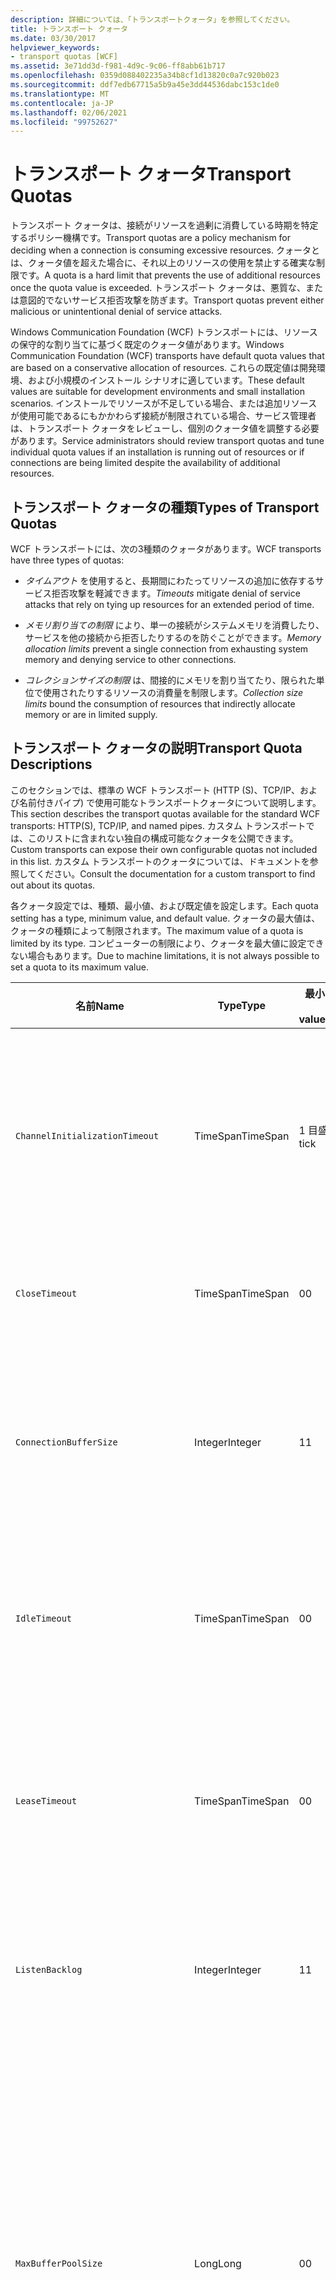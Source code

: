 ```yaml
---
description: 詳細については、「トランスポートクォータ」を参照してください。
title: トランスポート クォータ
ms.date: 03/30/2017
helpviewer_keywords:
- transport quotas [WCF]
ms.assetid: 3e71dd3d-f981-4d9c-9c06-ff8abb61b717
ms.openlocfilehash: 0359d088402235a34b8cf1d13820c0a7c920b023
ms.sourcegitcommit: ddf7edb67715a5b9a45e3dd44536dabc153c1de0
ms.translationtype: MT
ms.contentlocale: ja-JP
ms.lasthandoff: 02/06/2021
ms.locfileid: "99752627"
---
```

# <a name="transport-quotas"></a><span data-ttu-id="0e4a6-103">トランスポート クォータ</span><span class="sxs-lookup"><span data-stu-id="0e4a6-103">Transport Quotas</span></span>

<span data-ttu-id="0e4a6-104">トランスポート クォータは、接続がリソースを過剰に消費している時期を特定するポリシー機構です。</span><span class="sxs-lookup"><span data-stu-id="0e4a6-104">Transport quotas are a policy mechanism for deciding when a connection is consuming excessive resources.</span></span> <span data-ttu-id="0e4a6-105">クォータとは、クォータ値を超えた場合に、それ以上のリソースの使用を禁止する確実な制限です。</span><span class="sxs-lookup"><span data-stu-id="0e4a6-105">A quota is a hard limit that prevents the use of additional resources once the quota value is exceeded.</span></span> <span data-ttu-id="0e4a6-106">トランスポート クォータは、悪質な、または意図的でないサービス拒否攻撃を防ぎます。</span><span class="sxs-lookup"><span data-stu-id="0e4a6-106">Transport quotas prevent either malicious or unintentional denial of service attacks.</span></span>  
  
 <span data-ttu-id="0e4a6-107">Windows Communication Foundation (WCF) トランスポートには、リソースの保守的な割り当てに基づく既定のクォータ値があります。</span><span class="sxs-lookup"><span data-stu-id="0e4a6-107">Windows Communication Foundation (WCF) transports have default quota values that are based on a conservative allocation of resources.</span></span> <span data-ttu-id="0e4a6-108">これらの既定値は開発環境、および小規模のインストール シナリオに適しています。</span><span class="sxs-lookup"><span data-stu-id="0e4a6-108">These default values are suitable for development environments and small installation scenarios.</span></span> <span data-ttu-id="0e4a6-109">インストールでリソースが不足している場合、または追加リソースが使用可能であるにもかかわらず接続が制限されている場合、サービス管理者は、トランスポート クォータをレビューし、個別のクォータ値を調整する必要があります。</span><span class="sxs-lookup"><span data-stu-id="0e4a6-109">Service administrators should review transport quotas and tune individual quota values if an installation is running out of resources or if connections are being limited despite the availability of additional resources.</span></span>  
  
## <a name="types-of-transport-quotas"></a><span data-ttu-id="0e4a6-110">トランスポート クォータの種類</span><span class="sxs-lookup"><span data-stu-id="0e4a6-110">Types of Transport Quotas</span></span>  

 <span data-ttu-id="0e4a6-111">WCF トランスポートには、次の3種類のクォータがあります。</span><span class="sxs-lookup"><span data-stu-id="0e4a6-111">WCF transports have three types of quotas:</span></span>  
  
- <span data-ttu-id="0e4a6-112">*タイムアウト* を使用すると、長期間にわたってリソースの追加に依存するサービス拒否攻撃を軽減できます。</span><span class="sxs-lookup"><span data-stu-id="0e4a6-112">*Timeouts* mitigate denial of service attacks that rely on tying up resources for an extended period of time.</span></span>  
  
- <span data-ttu-id="0e4a6-113">*メモリ割り当ての制限* により、単一の接続がシステムメモリを消費したり、サービスを他の接続から拒否したりするのを防ぐことができます。</span><span class="sxs-lookup"><span data-stu-id="0e4a6-113">*Memory allocation limits* prevent a single connection from exhausting system memory and denying service to other connections.</span></span>  
  
- <span data-ttu-id="0e4a6-114">*コレクションサイズの制限* は、間接的にメモリを割り当てたり、限られた単位で使用されたりするリソースの消費量を制限します。</span><span class="sxs-lookup"><span data-stu-id="0e4a6-114">*Collection size limits* bound the consumption of resources that indirectly allocate memory or are in limited supply.</span></span>  
  
## <a name="transport-quota-descriptions"></a><span data-ttu-id="0e4a6-115">トランスポート クォータの説明</span><span class="sxs-lookup"><span data-stu-id="0e4a6-115">Transport Quota Descriptions</span></span>  

 <span data-ttu-id="0e4a6-116">このセクションでは、標準の WCF トランスポート (HTTP (S)、TCP/IP、および名前付きパイプ) で使用可能なトランスポートクォータについて説明します。</span><span class="sxs-lookup"><span data-stu-id="0e4a6-116">This section describes the transport quotas available for the standard WCF transports: HTTP(S), TCP/IP, and named pipes.</span></span> <span data-ttu-id="0e4a6-117">カスタム トランスポートでは、このリストに含まれない独自の構成可能なクォータを公開できます。</span><span class="sxs-lookup"><span data-stu-id="0e4a6-117">Custom transports can expose their own configurable quotas not included in this list.</span></span> <span data-ttu-id="0e4a6-118">カスタム トランスポートのクォータについては、ドキュメントを参照してください。</span><span class="sxs-lookup"><span data-stu-id="0e4a6-118">Consult the documentation for a custom transport to find out about its quotas.</span></span>  
  
 <span data-ttu-id="0e4a6-119">各クォータ設定では、種類、最小値、および既定値を設定します。</span><span class="sxs-lookup"><span data-stu-id="0e4a6-119">Each quota setting has a type, minimum value, and default value.</span></span> <span data-ttu-id="0e4a6-120">クォータの最大値は、クォータの種類によって制限されます。</span><span class="sxs-lookup"><span data-stu-id="0e4a6-120">The maximum value of a quota is limited by its type.</span></span> <span data-ttu-id="0e4a6-121">コンピューターの制限により、クォータを最大値に設定できない場合もあります。</span><span class="sxs-lookup"><span data-stu-id="0e4a6-121">Due to machine limitations, it is not always possible to set a quota to its maximum value.</span></span>  
  
|<span data-ttu-id="0e4a6-122">名前</span><span class="sxs-lookup"><span data-stu-id="0e4a6-122">Name</span></span>|<span data-ttu-id="0e4a6-123">Type</span><span class="sxs-lookup"><span data-stu-id="0e4a6-123">Type</span></span>|<span data-ttu-id="0e4a6-124">最小</span><span class="sxs-lookup"><span data-stu-id="0e4a6-124">Min.</span></span><br /><br /> <span data-ttu-id="0e4a6-125">value</span><span class="sxs-lookup"><span data-stu-id="0e4a6-125">value</span></span>|<span data-ttu-id="0e4a6-126">Default</span><span class="sxs-lookup"><span data-stu-id="0e4a6-126">Default</span></span><br /><br /> <span data-ttu-id="0e4a6-127">value</span><span class="sxs-lookup"><span data-stu-id="0e4a6-127">value</span></span>|<span data-ttu-id="0e4a6-128">説明</span><span class="sxs-lookup"><span data-stu-id="0e4a6-128">Description</span></span>|  
|----------|----------|--------------------|-----------------------|-----------------|  
|`ChannelInitializationTimeout`|<span data-ttu-id="0e4a6-129">TimeSpan</span><span class="sxs-lookup"><span data-stu-id="0e4a6-129">TimeSpan</span></span>|<span data-ttu-id="0e4a6-130">1 目盛り</span><span class="sxs-lookup"><span data-stu-id="0e4a6-130">1 tick</span></span>|<span data-ttu-id="0e4a6-131">5 秒</span><span class="sxs-lookup"><span data-stu-id="0e4a6-131">5 sec</span></span>|<span data-ttu-id="0e4a6-132">最初の読み取り中に、接続が前文の送信を待機する最大時間。</span><span class="sxs-lookup"><span data-stu-id="0e4a6-132">Maximum time to wait for a connection to send the preamble during the initial read.</span></span> <span data-ttu-id="0e4a6-133">このデータは、認証が行われる前に受信されます。</span><span class="sxs-lookup"><span data-stu-id="0e4a6-133">This data is received before authentication occurs.</span></span> <span data-ttu-id="0e4a6-134">この設定は一般に、`ReceiveTimeout` クォータ値よりも大幅に小さな値になります。</span><span class="sxs-lookup"><span data-stu-id="0e4a6-134">This setting is generally much smaller than the `ReceiveTimeout` quota value.</span></span>|  
|`CloseTimeout`|<span data-ttu-id="0e4a6-135">TimeSpan</span><span class="sxs-lookup"><span data-stu-id="0e4a6-135">TimeSpan</span></span>|<span data-ttu-id="0e4a6-136">0</span><span class="sxs-lookup"><span data-stu-id="0e4a6-136">0</span></span>|<span data-ttu-id="0e4a6-137">1 分</span><span class="sxs-lookup"><span data-stu-id="0e4a6-137">1 min</span></span>|<span data-ttu-id="0e4a6-138">接続の終了を待機する最大時間。これを超えるとトランスポートで例外が発生します。</span><span class="sxs-lookup"><span data-stu-id="0e4a6-138">Maximum time to wait for a connection to close before the transport raises an exception.</span></span>|  
|`ConnectionBufferSize`|<span data-ttu-id="0e4a6-139">Integer</span><span class="sxs-lookup"><span data-stu-id="0e4a6-139">Integer</span></span>|<span data-ttu-id="0e4a6-140">1</span><span class="sxs-lookup"><span data-stu-id="0e4a6-140">1</span></span>|<span data-ttu-id="0e4a6-141">8 KB</span><span class="sxs-lookup"><span data-stu-id="0e4a6-141">8 KB</span></span>|<span data-ttu-id="0e4a6-142">基となるトランスポートの送信および受信バッファーのサイズ (バイト単位)。</span><span class="sxs-lookup"><span data-stu-id="0e4a6-142">Size, in bytes, of the transmit and receive buffers of the underlying transport.</span></span> <span data-ttu-id="0e4a6-143">サイズの大きなメッセージを送信する場合、バッファー サイズを増やすとスループットを向上させることができます。</span><span class="sxs-lookup"><span data-stu-id="0e4a6-143">Increasing the buffer size can improve throughput when sending large messages.</span></span>|  
|`IdleTimeout`|<span data-ttu-id="0e4a6-144">TimeSpan</span><span class="sxs-lookup"><span data-stu-id="0e4a6-144">TimeSpan</span></span>|<span data-ttu-id="0e4a6-145">0</span><span class="sxs-lookup"><span data-stu-id="0e4a6-145">0</span></span>|<span data-ttu-id="0e4a6-146">2 分</span><span class="sxs-lookup"><span data-stu-id="0e4a6-146">2 min</span></span>|<span data-ttu-id="0e4a6-147">プールされた接続が閉じられるまで、アイドル状態を維持できる最大時間。</span><span class="sxs-lookup"><span data-stu-id="0e4a6-147">Maximum time a pooled connection can remain idle before being closed.</span></span><br /><br /> <span data-ttu-id="0e4a6-148">この設定はプールされた接続にのみ適用されます。</span><span class="sxs-lookup"><span data-stu-id="0e4a6-148">This setting only applies to pooled connections.</span></span>|  
|`LeaseTimeout`|<span data-ttu-id="0e4a6-149">TimeSpan</span><span class="sxs-lookup"><span data-stu-id="0e4a6-149">TimeSpan</span></span>|<span data-ttu-id="0e4a6-150">0</span><span class="sxs-lookup"><span data-stu-id="0e4a6-150">0</span></span>|<span data-ttu-id="0e4a6-151">5 分</span><span class="sxs-lookup"><span data-stu-id="0e4a6-151">5 min</span></span>|<span data-ttu-id="0e4a6-152">プールされたアクティブな接続の最長有効期間。</span><span class="sxs-lookup"><span data-stu-id="0e4a6-152">Maximum lifetime of an active pooled connection.</span></span> <span data-ttu-id="0e4a6-153">指定した期間が経過すると、現在の要求の処理後、接続は閉じられます。</span><span class="sxs-lookup"><span data-stu-id="0e4a6-153">After the specified time elapses, the connection closes once the current request is serviced.</span></span><br /><br /> <span data-ttu-id="0e4a6-154">この設定はプールされた接続にのみ適用されます。</span><span class="sxs-lookup"><span data-stu-id="0e4a6-154">This setting only applies to pooled connections.</span></span>|  
|`ListenBacklog`|<span data-ttu-id="0e4a6-155">Integer</span><span class="sxs-lookup"><span data-stu-id="0e4a6-155">Integer</span></span>|<span data-ttu-id="0e4a6-156">1</span><span class="sxs-lookup"><span data-stu-id="0e4a6-156">1</span></span>|<span data-ttu-id="0e4a6-157">10</span><span class="sxs-lookup"><span data-stu-id="0e4a6-157">10</span></span>|<span data-ttu-id="0e4a6-158">リスナーで未処理にできる接続の最大数。エンドポイントへの接続がこれ以上増加すると拒否されます。</span><span class="sxs-lookup"><span data-stu-id="0e4a6-158">Maximum number of connections that the listener can have unserviced before additional connections to that endpoint are denied.</span></span>|  
|`MaxBufferPoolSize`|<span data-ttu-id="0e4a6-159">Long</span><span class="sxs-lookup"><span data-stu-id="0e4a6-159">Long</span></span>|<span data-ttu-id="0e4a6-160">0</span><span class="sxs-lookup"><span data-stu-id="0e4a6-160">0</span></span>|<span data-ttu-id="0e4a6-161">512 KB</span><span class="sxs-lookup"><span data-stu-id="0e4a6-161">512 KB</span></span>|<span data-ttu-id="0e4a6-162">トランスポートで再使用可能なメッセージ バッファーのプール専用にするメモリの最大値 (バイト単位)。</span><span class="sxs-lookup"><span data-stu-id="0e4a6-162">Maximum memory, in bytes, that the transport devotes to pooling reusable message buffers.</span></span> <span data-ttu-id="0e4a6-163">プールがメッセージ バッファーを供給できない場合、新しいバッファーが一時的な使用のために割り当てられます。</span><span class="sxs-lookup"><span data-stu-id="0e4a6-163">When the pool cannot supply a message buffer, a new buffer is allocated for temporary use.</span></span><br /><br /> <span data-ttu-id="0e4a6-164">多数のチャネル ファクトリまたはリスナーを作成するインストールでは、バッファー プールに多くのメモリが割り当てられることがあります。</span><span class="sxs-lookup"><span data-stu-id="0e4a6-164">Installations that create many channel factories or listeners can allocate large amounts of memory for buffer pools.</span></span> <span data-ttu-id="0e4a6-165">このバッファー サイズを縮小すると、このシナリオにおけるメモリ使用量を大幅に削減できることがあります。</span><span class="sxs-lookup"><span data-stu-id="0e4a6-165">Reducing this buffer size can greatly reduce memory usage in this scenario.</span></span>|  
|`MaxBufferSize`|<span data-ttu-id="0e4a6-166">Integer</span><span class="sxs-lookup"><span data-stu-id="0e4a6-166">Integer</span></span>|<span data-ttu-id="0e4a6-167">1</span><span class="sxs-lookup"><span data-stu-id="0e4a6-167">1</span></span>|<span data-ttu-id="0e4a6-168">64 KB</span><span class="sxs-lookup"><span data-stu-id="0e4a6-168">64 KB</span></span>|<span data-ttu-id="0e4a6-169">ストリーミング データ用に使用されるバッファーの最大サイズ (バイト単位)。</span><span class="sxs-lookup"><span data-stu-id="0e4a6-169">Maximum size, in bytes, of a buffer used for streaming data.</span></span> <span data-ttu-id="0e4a6-170">このトランスポート クォータが設定されていない、またはトランスポートがストリーミングを使用しない場合、このクォータ値は `MaxReceivedMessageSize` クォータ値と <xref:System.Int32.MaxValue> の小さい方と同じになります。</span><span class="sxs-lookup"><span data-stu-id="0e4a6-170">If this transport quota is not set, or the transport is not using streaming, then the quota value is the same as the smaller of the `MaxReceivedMessageSize` quota value and <xref:System.Int32.MaxValue>.</span></span>|  
|`MaxOutboundConnectionsPerEndpoint`|<span data-ttu-id="0e4a6-171">Integer</span><span class="sxs-lookup"><span data-stu-id="0e4a6-171">Integer</span></span>|<span data-ttu-id="0e4a6-172">1</span><span class="sxs-lookup"><span data-stu-id="0e4a6-172">1</span></span>|<span data-ttu-id="0e4a6-173">10</span><span class="sxs-lookup"><span data-stu-id="0e4a6-173">10</span></span>|<span data-ttu-id="0e4a6-174">特定のエンドポイントに関連付けることのできる送信接続の最大数。</span><span class="sxs-lookup"><span data-stu-id="0e4a6-174">Maximum number of outgoing connections that can be associated with a particular endpoint.</span></span><br /><br /> <span data-ttu-id="0e4a6-175">この設定はプールされた接続にのみ適用されます。</span><span class="sxs-lookup"><span data-stu-id="0e4a6-175">This setting only applies to pooled connections.</span></span>|  
|`MaxOutputDelay`|<span data-ttu-id="0e4a6-176">TimeSpan</span><span class="sxs-lookup"><span data-stu-id="0e4a6-176">TimeSpan</span></span>|<span data-ttu-id="0e4a6-177">0</span><span class="sxs-lookup"><span data-stu-id="0e4a6-177">0</span></span>|<span data-ttu-id="0e4a6-178">200 ミリ秒</span><span class="sxs-lookup"><span data-stu-id="0e4a6-178">200 ms</span></span>|<span data-ttu-id="0e4a6-179">送信操作後に 1 回の操作で追加メッセージをバッチ処理するために待機する最大時間。</span><span class="sxs-lookup"><span data-stu-id="0e4a6-179">Maximum time to wait after a send operation for batching additional messages in a single operation.</span></span> <span data-ttu-id="0e4a6-180">基になるトランスポートのバッファーがいっぱいになると、メッセージはより早い時期に送信されます。</span><span class="sxs-lookup"><span data-stu-id="0e4a6-180">Messages are sent earlier if the buffer of the underlying transport becomes full.</span></span> <span data-ttu-id="0e4a6-181">追加のメッセージの送信によって遅延時間がリセットされることはありません。</span><span class="sxs-lookup"><span data-stu-id="0e4a6-181">Sending additional messages does not reset the delay period.</span></span>|  
|`MaxPendingAccepts`|<span data-ttu-id="0e4a6-182">Integer</span><span class="sxs-lookup"><span data-stu-id="0e4a6-182">Integer</span></span>|<span data-ttu-id="0e4a6-183">1</span><span class="sxs-lookup"><span data-stu-id="0e4a6-183">1</span></span>|<span data-ttu-id="0e4a6-184">1</span><span class="sxs-lookup"><span data-stu-id="0e4a6-184">1</span></span>|<span data-ttu-id="0e4a6-185">リスナーで待機状態にできるチャネルの受け入れの最大数。</span><span class="sxs-lookup"><span data-stu-id="0e4a6-185">Maximum number of accepts for channels that the listener can have waiting.</span></span><br /><br /> <span data-ttu-id="0e4a6-186">受け入れの完了と新しい受け入れの開始との間には、時間的な間隔があります。</span><span class="sxs-lookup"><span data-stu-id="0e4a6-186">There is an interval of time between the accept completing and a new accept starting.</span></span> <span data-ttu-id="0e4a6-187">このコレクション サイズを大きくすると、この時間間隔内に接続するクライアントが切断されるのを防ぎます。</span><span class="sxs-lookup"><span data-stu-id="0e4a6-187">Increasing this collection size can prevent clients that connect during this interval from being dropped.</span></span>|  
|`MaxPendingConnections`|<span data-ttu-id="0e4a6-188">Integer</span><span class="sxs-lookup"><span data-stu-id="0e4a6-188">Integer</span></span>|<span data-ttu-id="0e4a6-189">1</span><span class="sxs-lookup"><span data-stu-id="0e4a6-189">1</span></span>|<span data-ttu-id="0e4a6-190">10</span><span class="sxs-lookup"><span data-stu-id="0e4a6-190">10</span></span>|<span data-ttu-id="0e4a6-191">アプリケーションによる受け入れをリスナーで待機できる最大接続数。</span><span class="sxs-lookup"><span data-stu-id="0e4a6-191">Maximum number of connections that the listener can have waiting to be accepted by the application.</span></span> <span data-ttu-id="0e4a6-192">このクォータ値を超過すると、新規の受信接続は受け入れられるのを待機せずに切断されます。</span><span class="sxs-lookup"><span data-stu-id="0e4a6-192">When this quota value is exceeded, new incoming connections are dropped rather than waiting to be accepted.</span></span><br /><br /> <span data-ttu-id="0e4a6-193">メッセージ セキュリティのような接続機能では、クライアントは複数の接続を開くことがあります。</span><span class="sxs-lookup"><span data-stu-id="0e4a6-193">Connection features such as message security can cause a client to open more than one connection.</span></span> <span data-ttu-id="0e4a6-194">このクォータ値を設定する場合、サービス管理者はこのような追加の接続も考慮する必要があります。</span><span class="sxs-lookup"><span data-stu-id="0e4a6-194">Service administrators should account for these additional connections when setting this quota value.</span></span>|  
|`MaxReceivedMessageSize`|<span data-ttu-id="0e4a6-195">Long</span><span class="sxs-lookup"><span data-stu-id="0e4a6-195">Long</span></span>|<span data-ttu-id="0e4a6-196">1</span><span class="sxs-lookup"><span data-stu-id="0e4a6-196">1</span></span>|<span data-ttu-id="0e4a6-197">64 KB</span><span class="sxs-lookup"><span data-stu-id="0e4a6-197">64 KB</span></span>|<span data-ttu-id="0e4a6-198">ヘッダーを含む、受信メッセージの最大サイズ (バイト単位)。これを超えるとトランスポートで例外が発生します。</span><span class="sxs-lookup"><span data-stu-id="0e4a6-198">Maximum size, in bytes, of a received message, including headers, before the transport raises an exception.</span></span>|  
|`OpenTimeout`|<span data-ttu-id="0e4a6-199">TimeSpan</span><span class="sxs-lookup"><span data-stu-id="0e4a6-199">TimeSpan</span></span>|<span data-ttu-id="0e4a6-200">0</span><span class="sxs-lookup"><span data-stu-id="0e4a6-200">0</span></span>|<span data-ttu-id="0e4a6-201">1 分</span><span class="sxs-lookup"><span data-stu-id="0e4a6-201">1 min</span></span>|<span data-ttu-id="0e4a6-202">接続の確立を待機する最大時間。これを超えるとトランスポートで例外が発生します。</span><span class="sxs-lookup"><span data-stu-id="0e4a6-202">Maximum time to wait for a connection to be established before the transport raises an exception.</span></span>|  
|`ReceiveTimeout`|<span data-ttu-id="0e4a6-203">TimeSpan</span><span class="sxs-lookup"><span data-stu-id="0e4a6-203">TimeSpan</span></span>|<span data-ttu-id="0e4a6-204">0</span><span class="sxs-lookup"><span data-stu-id="0e4a6-204">0</span></span>|<span data-ttu-id="0e4a6-205">10 分</span><span class="sxs-lookup"><span data-stu-id="0e4a6-205">10 min</span></span>|<span data-ttu-id="0e4a6-206">読み取り操作の完了を待機する最大時間。これを超えるとトランスポートで例外が発生します。</span><span class="sxs-lookup"><span data-stu-id="0e4a6-206">Maximum time to wait for a read operation to complete before the transport raises an exception.</span></span>|  
|`SendTimeout`|<span data-ttu-id="0e4a6-207">Timespan</span><span class="sxs-lookup"><span data-stu-id="0e4a6-207">Timespan</span></span>|<span data-ttu-id="0e4a6-208">0</span><span class="sxs-lookup"><span data-stu-id="0e4a6-208">0</span></span>|<span data-ttu-id="0e4a6-209">1 分</span><span class="sxs-lookup"><span data-stu-id="0e4a6-209">1 min</span></span>|<span data-ttu-id="0e4a6-210">書き込み操作の完了を待機する最大時間。これを超えるとトランスポートで例外が発生します。</span><span class="sxs-lookup"><span data-stu-id="0e4a6-210">Maximum time to wait for a write operation to complete before the transport raises an exception.</span></span>|  
  
 <span data-ttu-id="0e4a6-211">トランスポート クォータ `MaxPendingConnections` および `MaxOutboundConnectionsPerEndpoint` は、バインディングまたは構成を使用して設定される場合には、`MaxConnections` トランスポート クォータと呼ばれる単一のクォータに結合されます。</span><span class="sxs-lookup"><span data-stu-id="0e4a6-211">The transport quotas `MaxPendingConnections` and `MaxOutboundConnectionsPerEndpoint` are combined into a single transport quota called `MaxConnections` when set through the binding or configuration.</span></span> <span data-ttu-id="0e4a6-212">これらのクォータ値を個別に設定できるのは、バインド要素に限られます。</span><span class="sxs-lookup"><span data-stu-id="0e4a6-212">Only the binding element allows setting these quota values individually.</span></span> <span data-ttu-id="0e4a6-213">`MaxConnections` トランスポート クォータでは、最小値と既定値が同じになります。</span><span class="sxs-lookup"><span data-stu-id="0e4a6-213">The `MaxConnections` transport quota has the same minimum and default values.</span></span>  
  
## <a name="setting-transport-quotas"></a><span data-ttu-id="0e4a6-214">トランスポート クォータの設定</span><span class="sxs-lookup"><span data-stu-id="0e4a6-214">Setting Transport Quotas</span></span>  

 <span data-ttu-id="0e4a6-215">トランスポート クォータは、トランスポート バインド要素、トランスポート バンディング、アプリケーション構成、またはホスト ポリシーを介して設定されます。</span><span class="sxs-lookup"><span data-stu-id="0e4a6-215">Transport quotas are set through the transport binding element, the transport binding, application configuration, or host policy.</span></span> <span data-ttu-id="0e4a6-216">このドキュメントでは、ホスト ポリシーを介したトランスポートの設定については説明しません。</span><span class="sxs-lookup"><span data-stu-id="0e4a6-216">This document does not cover setting transports through host policy.</span></span> <span data-ttu-id="0e4a6-217">ホスト ポリシー クォータの設定については、基になるトランスポートのドキュメントを参照してください。</span><span class="sxs-lookup"><span data-stu-id="0e4a6-217">Consult the documentation for the underlying transport to discover the settings for host policy quotas.</span></span> <span data-ttu-id="0e4a6-218">[HTTP と HTTPS の構成](configuring-http-and-https.md)に関するトピックでは、Http.sys ドライバーのクォータ設定について説明します。</span><span class="sxs-lookup"><span data-stu-id="0e4a6-218">The [Configuring HTTP and HTTPS](configuring-http-and-https.md) topic describes quota settings for the Http.sys driver.</span></span> <span data-ttu-id="0e4a6-219">HTTP、TCP/IP、および名前付きパイプの接続で Windows の制限を構成する詳細については、マイクロソフト サポート技術情報を検索してください。</span><span class="sxs-lookup"><span data-stu-id="0e4a6-219">Search the Microsoft Knowledge Base for more information about configuring Windows limits on HTTP, TCP/IP, and named pipe connections.</span></span>  
  
 <span data-ttu-id="0e4a6-220">他の種類のクォータは、トランスポートへ間接的に適用されます。</span><span class="sxs-lookup"><span data-stu-id="0e4a6-220">Other types of quotas apply indirectly to transports.</span></span> <span data-ttu-id="0e4a6-221">トランスポートがメッセージをバイトに変換するために使用するメッセージ エンコーダーには、独自のクォータ設定があります。</span><span class="sxs-lookup"><span data-stu-id="0e4a6-221">The message encoder that the transport uses to transform a message into bytes can have its own quota settings.</span></span> <span data-ttu-id="0e4a6-222">ただし、これらのクォータは使用されているトランスポートの種類に依存しません。</span><span class="sxs-lookup"><span data-stu-id="0e4a6-222">However, these quotas are independent of the type of transport being used.</span></span>  
  
### <a name="controlling-transport-quotas-from-the-binding-element"></a><span data-ttu-id="0e4a6-223">バインド要素によるトランスポート クォータの制御</span><span class="sxs-lookup"><span data-stu-id="0e4a6-223">Controlling Transport Quotas from the Binding Element</span></span>  

 <span data-ttu-id="0e4a6-224">バインド要素を介してトランスポート クォータを設定した場合、トランスポートの動作を最も柔軟に制御できます。</span><span class="sxs-lookup"><span data-stu-id="0e4a6-224">Setting transport quotas through the binding element offers the greatest flexibility in controlling the transport's behavior.</span></span> <span data-ttu-id="0e4a6-225">閉じる、開く、受信、送信の各操作の既定のタイムアウトは、チャネルを構築したときにバインディングから設定されます。</span><span class="sxs-lookup"><span data-stu-id="0e4a6-225">The default timeouts for Close, Open, Receive, and Send operations are taken from the binding when a channel is built.</span></span>  
  
|<span data-ttu-id="0e4a6-226">名前</span><span class="sxs-lookup"><span data-stu-id="0e4a6-226">Name</span></span>|<span data-ttu-id="0e4a6-227">HTTP</span><span class="sxs-lookup"><span data-stu-id="0e4a6-227">HTTP</span></span>|<span data-ttu-id="0e4a6-228">TCP/IP</span><span class="sxs-lookup"><span data-stu-id="0e4a6-228">TCP/IP</span></span>|<span data-ttu-id="0e4a6-229">名前付きパイプ</span><span class="sxs-lookup"><span data-stu-id="0e4a6-229">Named pipe</span></span>|  
|----------|----------|-------------|----------------|  
|`ChannelInitializationTimeout`||<span data-ttu-id="0e4a6-230">X</span><span class="sxs-lookup"><span data-stu-id="0e4a6-230">X</span></span>|<span data-ttu-id="0e4a6-231">X</span><span class="sxs-lookup"><span data-stu-id="0e4a6-231">X</span></span>|  
|`CloseTimeout`||||  
|`ConnectionBufferSize`||<span data-ttu-id="0e4a6-232">X</span><span class="sxs-lookup"><span data-stu-id="0e4a6-232">X</span></span>|<span data-ttu-id="0e4a6-233">X</span><span class="sxs-lookup"><span data-stu-id="0e4a6-233">X</span></span>|  
|`IdleTimeout`||<span data-ttu-id="0e4a6-234">X</span><span class="sxs-lookup"><span data-stu-id="0e4a6-234">X</span></span>|<span data-ttu-id="0e4a6-235">X</span><span class="sxs-lookup"><span data-stu-id="0e4a6-235">X</span></span>|  
|`LeaseTimeout`||<span data-ttu-id="0e4a6-236">X</span><span class="sxs-lookup"><span data-stu-id="0e4a6-236">X</span></span>||  
|`ListenBacklog`||<span data-ttu-id="0e4a6-237">X</span><span class="sxs-lookup"><span data-stu-id="0e4a6-237">X</span></span>||  
|`MaxBufferPoolSize`|<span data-ttu-id="0e4a6-238">X</span><span class="sxs-lookup"><span data-stu-id="0e4a6-238">X</span></span>|<span data-ttu-id="0e4a6-239">X</span><span class="sxs-lookup"><span data-stu-id="0e4a6-239">X</span></span>|<span data-ttu-id="0e4a6-240">X</span><span class="sxs-lookup"><span data-stu-id="0e4a6-240">X</span></span>|  
|`MaxBufferSize`|<span data-ttu-id="0e4a6-241">X</span><span class="sxs-lookup"><span data-stu-id="0e4a6-241">X</span></span>|<span data-ttu-id="0e4a6-242">X</span><span class="sxs-lookup"><span data-stu-id="0e4a6-242">X</span></span>|<span data-ttu-id="0e4a6-243">X</span><span class="sxs-lookup"><span data-stu-id="0e4a6-243">X</span></span>|  
|`MaxOutboundConnectionsPerEndpoint`||<span data-ttu-id="0e4a6-244">X</span><span class="sxs-lookup"><span data-stu-id="0e4a6-244">X</span></span>|<span data-ttu-id="0e4a6-245">X</span><span class="sxs-lookup"><span data-stu-id="0e4a6-245">X</span></span>|  
|`MaxOutputDelay`||<span data-ttu-id="0e4a6-246">X</span><span class="sxs-lookup"><span data-stu-id="0e4a6-246">X</span></span>|<span data-ttu-id="0e4a6-247">X</span><span class="sxs-lookup"><span data-stu-id="0e4a6-247">X</span></span>|  
|`MaxPendingAccepts`||<span data-ttu-id="0e4a6-248">X</span><span class="sxs-lookup"><span data-stu-id="0e4a6-248">X</span></span>|<span data-ttu-id="0e4a6-249">X</span><span class="sxs-lookup"><span data-stu-id="0e4a6-249">X</span></span>|  
|`MaxPendingConnections`||<span data-ttu-id="0e4a6-250">X</span><span class="sxs-lookup"><span data-stu-id="0e4a6-250">X</span></span>|<span data-ttu-id="0e4a6-251">X</span><span class="sxs-lookup"><span data-stu-id="0e4a6-251">X</span></span>|  
|`MaxReceivedMessageSize`|<span data-ttu-id="0e4a6-252">X</span><span class="sxs-lookup"><span data-stu-id="0e4a6-252">X</span></span>|<span data-ttu-id="0e4a6-253">X</span><span class="sxs-lookup"><span data-stu-id="0e4a6-253">X</span></span>|<span data-ttu-id="0e4a6-254">X</span><span class="sxs-lookup"><span data-stu-id="0e4a6-254">X</span></span>|  
|`OpenTimeout`||||  
|`ReceiveTimeout`||||  
|`SendTimeout`||||  
  
### <a name="controlling-transport-quotas-from-the-binding"></a><span data-ttu-id="0e4a6-255">バインディングによるトランスポート クォータの制御</span><span class="sxs-lookup"><span data-stu-id="0e4a6-255">Controlling Transport Quotas from the Binding</span></span>  

 <span data-ttu-id="0e4a6-256">バインディングによるトランスポート クォータの設定では、選択対象のクォータがセットにまとめられます。ただし、最も一般的に使用するクォータ値にはアクセスできます。</span><span class="sxs-lookup"><span data-stu-id="0e4a6-256">Setting transport quotas through the binding offers a simplified set of quotas to choose from while still giving access to the most common quota values.</span></span>  
  
|<span data-ttu-id="0e4a6-257">名前</span><span class="sxs-lookup"><span data-stu-id="0e4a6-257">Name</span></span>|<span data-ttu-id="0e4a6-258">HTTP</span><span class="sxs-lookup"><span data-stu-id="0e4a6-258">HTTP</span></span>|<span data-ttu-id="0e4a6-259">TCP/IP</span><span class="sxs-lookup"><span data-stu-id="0e4a6-259">TCP/IP</span></span>|<span data-ttu-id="0e4a6-260">名前付きパイプ</span><span class="sxs-lookup"><span data-stu-id="0e4a6-260">Named pipe</span></span>|  
|----------|----------|-------------|----------------|  
|`ChannelInitializationTimeout`||||  
|`CloseTimeout`|<span data-ttu-id="0e4a6-261">X</span><span class="sxs-lookup"><span data-stu-id="0e4a6-261">X</span></span>|<span data-ttu-id="0e4a6-262">X</span><span class="sxs-lookup"><span data-stu-id="0e4a6-262">X</span></span>|<span data-ttu-id="0e4a6-263">X</span><span class="sxs-lookup"><span data-stu-id="0e4a6-263">X</span></span>|  
|`ConnectionBufferSize`||||  
|`IdleTimeout`||||  
|`LeaseTimeout`||||  
|`ListenBacklog`||<span data-ttu-id="0e4a6-264">X</span><span class="sxs-lookup"><span data-stu-id="0e4a6-264">X</span></span>||  
|`MaxBufferPoolSize`|<span data-ttu-id="0e4a6-265">X</span><span class="sxs-lookup"><span data-stu-id="0e4a6-265">X</span></span>|<span data-ttu-id="0e4a6-266">X</span><span class="sxs-lookup"><span data-stu-id="0e4a6-266">X</span></span>|<span data-ttu-id="0e4a6-267">X</span><span class="sxs-lookup"><span data-stu-id="0e4a6-267">X</span></span>|  
|`MaxBufferSize`|<span data-ttu-id="0e4a6-268">1</span><span class="sxs-lookup"><span data-stu-id="0e4a6-268">1</span></span>|<span data-ttu-id="0e4a6-269">X</span><span class="sxs-lookup"><span data-stu-id="0e4a6-269">X</span></span>|<span data-ttu-id="0e4a6-270">X</span><span class="sxs-lookup"><span data-stu-id="0e4a6-270">X</span></span>|  
|`MaxOutboundConnectionsPerEndpoint`||<span data-ttu-id="0e4a6-271">2</span><span class="sxs-lookup"><span data-stu-id="0e4a6-271">2</span></span>|<span data-ttu-id="0e4a6-272">2</span><span class="sxs-lookup"><span data-stu-id="0e4a6-272">2</span></span>|  
|`MaxOutputDelay`||||  
|`MaxPendingAccepts`||||  
|`MaxPendingConnections`||<span data-ttu-id="0e4a6-273">2</span><span class="sxs-lookup"><span data-stu-id="0e4a6-273">2</span></span>|<span data-ttu-id="0e4a6-274">2</span><span class="sxs-lookup"><span data-stu-id="0e4a6-274">2</span></span>|  
|`MaxReceivedMessageSize`|<span data-ttu-id="0e4a6-275">X</span><span class="sxs-lookup"><span data-stu-id="0e4a6-275">X</span></span>|<span data-ttu-id="0e4a6-276">X</span><span class="sxs-lookup"><span data-stu-id="0e4a6-276">X</span></span>|<span data-ttu-id="0e4a6-277">X</span><span class="sxs-lookup"><span data-stu-id="0e4a6-277">X</span></span>|  
|`OpenTimeout`|<span data-ttu-id="0e4a6-278">X</span><span class="sxs-lookup"><span data-stu-id="0e4a6-278">X</span></span>|<span data-ttu-id="0e4a6-279">X</span><span class="sxs-lookup"><span data-stu-id="0e4a6-279">X</span></span>|<span data-ttu-id="0e4a6-280">X</span><span class="sxs-lookup"><span data-stu-id="0e4a6-280">X</span></span>|  
|`ReceiveTimeout`|<span data-ttu-id="0e4a6-281">X</span><span class="sxs-lookup"><span data-stu-id="0e4a6-281">X</span></span>|<span data-ttu-id="0e4a6-282">X</span><span class="sxs-lookup"><span data-stu-id="0e4a6-282">X</span></span>|<span data-ttu-id="0e4a6-283">X</span><span class="sxs-lookup"><span data-stu-id="0e4a6-283">X</span></span>|  
|`SendTimeout`|<span data-ttu-id="0e4a6-284">X</span><span class="sxs-lookup"><span data-stu-id="0e4a6-284">X</span></span>|<span data-ttu-id="0e4a6-285">X</span><span class="sxs-lookup"><span data-stu-id="0e4a6-285">X</span></span>|<span data-ttu-id="0e4a6-286">X</span><span class="sxs-lookup"><span data-stu-id="0e4a6-286">X</span></span>|  
  
1. <span data-ttu-id="0e4a6-287">`MaxBufferSize` トランスポート クォータは、`BasicHttp` バインディングでのみ使用可能です。</span><span class="sxs-lookup"><span data-stu-id="0e4a6-287">The `MaxBufferSize` transport quota is only available on the `BasicHttp` binding.</span></span> <span data-ttu-id="0e4a6-288">`WSHttp` バインディングは、ストリーミング トランスポート モードがサポートされないシナリオに対応します。</span><span class="sxs-lookup"><span data-stu-id="0e4a6-288">The `WSHttp` bindings are for scenarios that do not support streamed transport modes.</span></span>  
  
2. <span data-ttu-id="0e4a6-289">トランスポート クォータ `MaxPendingConnections` および `MaxOutboundConnectionsPerEndpoint` は、`MaxConnections` トランスポート クォータと呼ばれる単一のクォータに結合されます。</span><span class="sxs-lookup"><span data-stu-id="0e4a6-289">The transport quotas `MaxPendingConnections` and `MaxOutboundConnectionsPerEndpoint` are combined into a single transport quota called `MaxConnections`.</span></span>  
  
### <a name="controlling-transport-quotas-from-configuration"></a><span data-ttu-id="0e4a6-290">構成によるトランスポート クォータの制御</span><span class="sxs-lookup"><span data-stu-id="0e4a6-290">Controlling Transport Quotas from Configuration</span></span>  

 <span data-ttu-id="0e4a6-291">アプリケーション構成からバインディング上のプロパティに直接アクセスして、同じトランスポート クォータを設定できます。</span><span class="sxs-lookup"><span data-stu-id="0e4a6-291">Application configuration can set the same transport quotas as directly accessing properties on a binding.</span></span> <span data-ttu-id="0e4a6-292">構成ファイルでは、トランスポート クォータの名前は必ず小文字で始めます。</span><span class="sxs-lookup"><span data-stu-id="0e4a6-292">In configuration files, the name of a transport quota always starts with a lowercase letter.</span></span> <span data-ttu-id="0e4a6-293">たとえば、バインディングの `CloseTimeout` プロパティは構成では `closeTimeout` 設定に対応し、バインディングの `MaxConnections` プロパティは構成では `maxConnections` 設定に対応します。</span><span class="sxs-lookup"><span data-stu-id="0e4a6-293">For example, the `CloseTimeout` property on a binding corresponds to the `closeTimeout` setting in configuration and the `MaxConnections` property on a binding corresponds to the `maxConnections` setting in configuration.</span></span>  
  
## <a name="see-also"></a><span data-ttu-id="0e4a6-294">関連項目</span><span class="sxs-lookup"><span data-stu-id="0e4a6-294">See also</span></span>

- <xref:System.ServiceModel.Channels.HttpsTransportBindingElement>
- <xref:System.ServiceModel.Channels.HttpTransportBindingElement>
- <xref:System.ServiceModel.Channels.TcpTransportBindingElement>
- <xref:System.ServiceModel.Channels.NamedPipeTransportBindingElement>
- <xref:System.ServiceModel.Channels.ConnectionOrientedTransportBindingElement>
- <xref:System.ServiceModel.Channels.TransportBindingElement>
